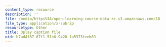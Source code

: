 ```yaml
---
content_type: resource
description: ''
file: /media/https%3A/open-learning-course-data-rc.s3.amazonaws.com/18-650-statistics-for-applications-fall-2016/b7ad4f8767f151b694281a5373feeb89_C_W1adH-NVE.vtt
file_type: application/x-subrip
resourcetype: Other
title: 3play caption file
uid: b7ad4f87-67f1-51b6-9428-1a5373feeb89
---
```

